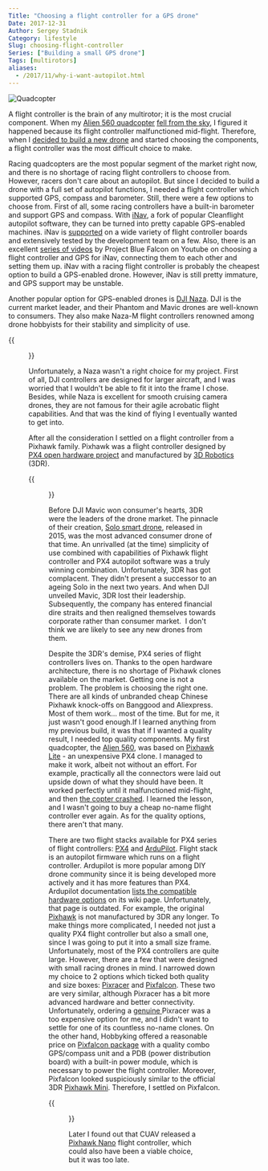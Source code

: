 ```yaml
---
Title: "Choosing a flight controller for a GPS drone"
Date: 2017-12-31
Author: Sergey Stadnik
Category: lifestyle
Slug: choosing-flight-controller
Series: ["Building a small GPS drone"]
Tags: [multirotors]
aliases:
  - /2017/11/why-i-want-autopilot.html
---
```


![Quadcopter](https://lh3.googleusercontent.com/-1HQcq8c4nPI/WkdMe4ga2pI/AAAAAAAA6H8/zh_5dpq3ZE0IqyvpH4UqO_4rSlCSozBXQCE0YBhgL/s800/pexels-photo-529599.jpeg)

A flight controller is the brain of any multirotor; it is the most crucial component. When my <a href="../../2016/09/alien-560-quadcopter-build-part-1-parts.html">Alien 560 quadcopter</a> <a href="https://youtu.be/SFSsMt6lBdg">fell from the sky</a>, I figured it happened because its flight controller malfunctioned mid-flight. Therefore, when I <a href="http://ozmoroz.com/2017/11/why-i-want-autopilot.html">decided to build a new drone</a> and started choosing the components, a flight controller was the most difficult choice to make.

Racing quadcopters are the most popular segment of the market right now, and there is no shortage of racing flight controllers to choose from. However, racers don't care about an autopilot. But since I decided to build a drone with a full set of autopilot functions, I needed a flight controller which supported GPS, compass and barometer. Still, there were a few options to choose from. First of all, some racing controllers have a built-in barometer and support GPS and compass. With <a href="http://inavflight.com/">iNav</a>, a fork of popular Cleanflight autopilot software, they can be turned into pretty capable GPS-enabled machines. iNav is <a href="https://github.com/iNavFlight/inav/wiki/Supported-boards">supported</a> on a wide variety of flight controller boards and extensively tested by the development team on a few. Also, there is an excellent <a href="https://www.youtube.com/playlist?list=PLiYYhnH4BhI8DKSj5LLo2U7y5bTdqAZr1">series of videos</a> by Project Blue Falcon on Youtube on choosing a flight controller and GPS for iNav, connecting them to each other and setting them up. iNav with a racing flight controller is probably the cheapest option to build a GPS-enabled drone. However, iNav is still pretty immature, and GPS support may be unstable.

Another popular option for GPS-enabled drones is <a href="https://www.dji.com/naza-m-v2">DJI Naza</a>. DJI is the current market leader, and their Phantom and Mavic drones are well-known to consumers. They also make Naza-M flight controllers renowned among drone hobbyists for their stability and simplicity of use.

{{<figure src="https://lh3.googleusercontent.com/-Hogi68paxtI/WkhOkIBD35I/AAAAAAAA6LU/TZFmGf4BQX0nWu1QAchsAo_bcp7H9arRwCE0YBhgL/s400/Naza_m2.jpg" alt="DJI Naza-M V2" caption="DJI Naza-M V2 | Source: " attr="dji.com" attrlink="https://www.dji.com/naza-m-v2?site=brandsite&amp;from=landing_page">}}

Unfortunately, a Naza wasn't a right choice for my project. First of all, DJI controllers are designed for larger aircraft, and I was worried that I wouldn't be able to fit it into the frame I chose. Besides, while Naza is excellent for smooth cruising camera drones, they are not famous for their agile acrobatic flight capabilities. And that was the kind of flying I eventually wanted to get into.

After all the consideration I settled on a flight controller from a Pixhawk family. Pixhawk was a flight controller designed by <a href="https://pixhawk.org/">PX4 open hardware project</a> and manufactured by <a href="https://3dr.com/">3D Robotics</a> (3DR).

{{<figure src="https://lh3.googleusercontent.com/-CsIJFeTzOAo/WkhPykfS_QI/AAAAAAAA6L0/C_PxTCfuvxAS0C8X7W2JKZGt6HBaxqB0ACE0YBhgL/s640/pixhawk.jpg" alt="Pixhawk Flight Controller" caption="Pixhawk Flight Controller | Source: " attr="pixhawk.org" attrlink="https://pixhawk.org/">}}

Before DJI Mavic won consumer's hearts, 3DR were the leaders of the drone market. The pinnacle of their creation, <a href="https://3dr.com/solo-drone/">Solo smart drone</a>, released in 2015, was the most advanced consumer drone of that time. An unrivalled (at the time) simplicity of use combined with capabilities of Pixhawk flight controller and PX4 autopilot software was a truly winning combination. Unfortunately, 3DR has got complacent. They didn't present a successor to an ageing Solo in the next two years. And when DJI unveiled Mavic, 3DR lost their leadership. Subsequently, the company has entered financial dire straits and then realigned themselves towards corporate rather than consumer market.  I don't think we are likely to see any new drones from them.

Despite the 3DR's demise, PX4 series of flight controllers lives on. Thanks to the open hardware architecture, there is no shortage of Pixhawk clones available on the market. Getting one is not a problem. The problem is choosing the right one. There are all kinds of unbranded cheap Chinese Pixhawk knock-offs on Banggood and Aliexpress. Most of them work... most of the time. But for me, it just wasn't good enough.If I learned anything from my previous build, it was that if I wanted a quality result, I needed top quality components. My first quadcopter, the <a href="http://ozmoroz.com/2016/09/alien-560-quadcopter-build-part-1-parts.html">Alien 560</a>, was based on <a href="https://www.rcgroups.com/forums/showthread.php?2418029-Pixhawk-LITE-mini-pixhawk-clone">Pixhawk Lite</a> - an unexpensive PX4 clone. I managed to make it work, albeit not without an effort. For example, practically all the connectors were laid out upside down of what they should have been. It worked perfectly until it malfunctioned mid-flight, and then <a href="https://youtu.be/SFSsMt6lBdg">the copter crashed</a>. I learned the lesson, and I wasn't going to buy a cheap no-name flight controller ever again. As for the quality options, there aren't that many.

There are two flight stacks available for PX4 series of flight controllers: <a href="http://px4.io/">PX4</a> and <a href="http://ardupilot.org/">ArduPilot</a>. Flight stack is an autopilot firmware which runs on a flight controller. Ardupilot is more popular among DIY drone community since it is being developed more actively and it has more features than PX4. Ardupilot documentation <a href="http://ardupilot.org/copter/docs/common-autopilots.html">lists the compatible hardware options</a> on its wiki page. Unfortunately, that page is outdated. For example, the original <a href="http://ardupilot.org/copter/docs/common-pixhawk-overview.html">Pixhawk</a> is not manufactured by 3DR any longer. To make things more complicated, I needed not just a quality PX4 flight controller but also a small one, since I was going to put it into a small size frame. Unfortunately, most of the PX4 controllers are quite large. However, there are a few that were designed with small racing drones in mind. I narrowed down my choice to 2 options which ticked both quality and size boxes: <a href="https://pixhawk.org/modules/pixracer">Pixracer</a> and <a href="http://www.holybro.com/product/8">Pixfalcon</a>. These two are very similar, although Pixracer has a bit more advanced hardware and better connectivity. Unfortunately, ordering a <a href="https://store.mrobotics.io/category-s/112.htm">genuine </a>Pixracer was a too expensive option for me, and I didn't want to settle for one of its countless no-name clones. On the other hand, Hobbyking offered a reasonable price on <a href="https://hobbyking.com/en_us/pixfalcon-micro-px4-autopilot-plus-micro-m8n-gps-and-mega-pbd-power-module.html">Pixfalcon package</a> with a quality combo GPS/compass unit and a PDB (power distribution board) with a built-in power module, which is necessary to power the flight controller. Moreover, Pixfalcon looked suspiciously similar to the official 3DR <a href="https://store.3dr.com/products/3dr-pixhawk">Pixhawk Mini</a>. Therefore, I settled on Pixfalcon.

{{<figure src="https://lh3.googleusercontent.com/-AOHTtmJapLE/WkhR1k-0JGI/AAAAAAAA6Mc/dCLm1poVZwwiU1tjYv1vA-lLYvO08l_lwCE0YBhgL/s320/pixfalcon.png" alt="Pixfalcon flight controller" caption="Pixfalcon flight controller | Source: " attr="www.holybro.com" attrlink="http://www.holybro.com/product/8">}}

Later I found out that CUAV released a <a href="http://www.cuav.net/?dt_portfolio=pixhack-nano-%E6%97%A0%E4%BA%BA%E6%9C%BA%E6%8E%A7%E5%88%B6%E7%B3%BB%E7%BB%9F">Pixhawk Nano</a> flight controller, which could also have been a viable choice, but it was too late.